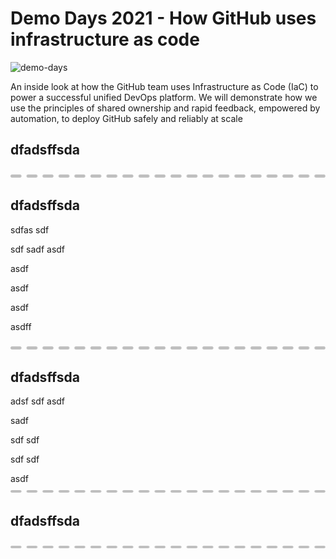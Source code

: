 # Demo Days 2021 - How GitHub uses infrastructure as code

<img width="1500" alt="demo-days" src="https://user-images.githubusercontent.com/863198/120851502-e7118600-c546-11eb-9dc9-0171dd09b9ee.png">

An inside look at how the GitHub team uses Infrastructure as Code (IaC) to power a successful unified DevOps platform. We will demonstrate how we use the principles of shared ownership and rapid feedback, empowered by automation, to deploy GitHub safely and reliably at scale


## dfadsffsda

![dot](docs/images/cut-here.png)

## dfadsffsda

sdfas
sdf

sdf
sadf
asdf

asdf

asdf

asdf

asdff

![dot](docs/images/cut-here.png)

## dfadsffsda

adsf
sdf
asdf

sadf


sdf
sdf


sdf
sdf

asdf
![dot](docs/images/cut-here.png)

## dfadsffsda

![dot](docs/images/cut-here.png)
